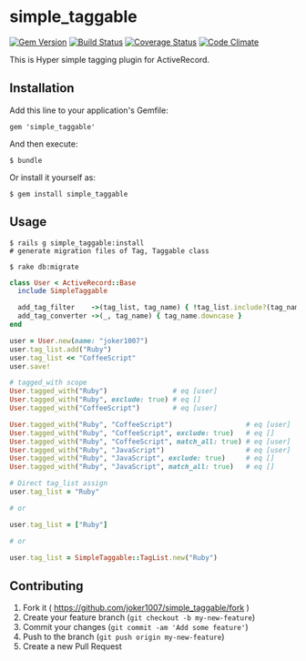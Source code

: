 # simple\_taggable
[![Gem Version](https://badge.fury.io/rb/simple_taggable.svg)](http://badge.fury.io/rb/simple_taggable)
[![Build Status](https://travis-ci.org/joker1007/simple_taggable.svg?branch=master)](https://travis-ci.org/joker1007/simple_taggable)
[![Coverage Status](https://coveralls.io/repos/joker1007/simple_taggable/badge.png)](https://coveralls.io/r/joker1007/simple_taggable)
[![Code Climate](https://codeclimate.com/github/joker1007/simple_taggable.png)](https://codeclimate.com/github/joker1007/simple_taggable)

This is Hyper simple tagging plugin for ActiveRecord.

## Installation

Add this line to your application's Gemfile:

    gem 'simple_taggable'

And then execute:

    $ bundle

Or install it yourself as:

    $ gem install simple_taggable

## Usage

```
$ rails g simple_taggable:install
# generate migration files of Tag, Taggable class

$ rake db:migrate
```

```ruby
class User < ActiveRecord::Base
  include SimpleTaggable

  add_tag_filter    ->(tag_list, tag_name) { !tag_list.include?(tag_name) }
  add_tag_converter ->(_, tag_name) { tag_name.downcase }
end

user = User.new(name: "joker1007")
user.tag_list.add("Ruby")
user.tag_list << "CoffeeScript"
user.save!

# tagged_with scope
User.tagged_with("Ruby")                # eq [user]
User.tagged_with("Ruby", exclude: true) # eq []
User.tagged_with("CoffeeScript")        # eq [user]

User.tagged_with("Ruby", "CoffeeScript")                  # eq [user]
User.tagged_with("Ruby", "CoffeeScript", exclude: true)   # eq []
User.tagged_with("Ruby", "CoffeeScript", match_all: true) # eq [user]
User.tagged_with("Ruby", "JavaScript")                    # eq [user]
User.tagged_with("Ruby", "JavaScript", exclude: true)     # eq []
User.tagged_with("Ruby", "JavaScript", match_all: true)   # eq []

# Direct tag_list assign
user.tag_list = "Ruby"

# or

user.tag_list = ["Ruby"]

# or

user.tag_list = SimpleTaggable::TagList.new("Ruby")
```

## Contributing

1. Fork it ( https://github.com/joker1007/simple_taggable/fork )
2. Create your feature branch (`git checkout -b my-new-feature`)
3. Commit your changes (`git commit -am 'Add some feature'`)
4. Push to the branch (`git push origin my-new-feature`)
5. Create a new Pull Request
